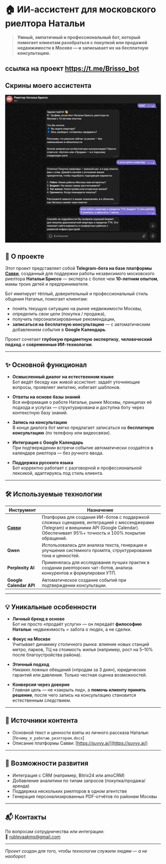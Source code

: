 # 🏠 ИИ-ассистент для московского риелтора Натальи

> **Умный, эмпатичный и профессиональный бот, который помогает клиентам разобраться с покупкой или продажей недвижимости в Москве — и записывает их на бесплатную консультацию.**

ссылка на проект https://t.me/Brisso_bot
---

## Скрины моего ассистента
![Скриншот1](https://github.com/AndreyRublev-kms/rieltor_assistent/blob/main/Скрин1.png?raw=true)



## 📌 О проекте

Этот проект представляет собой **Telegram-бота на базе платформы [Савви](https://suvvy.ai/)**, созданный для поддержки работы независимого московского риелтора **Натальи Бриссо** — эксперта с более чем **10-летним опытом**, мамы троих детей и предпринимателя.

Бот имитирует тёплый, доверительный и профессиональный стиль общения Натальи, помогает клиентам:
- понять текущую ситуацию на рынке недвижимости Москвы,
- определить свои цели (покупка / продажа),
- получить персонализированные рекомендации,
- **записаться на бесплатную консультацию** — с автоматическим добавлением события в **Google Календарь**.

Проект сочетает **глубокую предметную экспертизу**, **человеческий подход** и **современные ИИ-технологии**.

---

## ✨ Основной функционал

- **Осмысленный диалог на естественном языке**  
  Бот ведёт беседу как живой ассистент: задаёт уточняющие вопросы, проявляет эмпатию, избегает шаблонов.

- **Ответы на основе базы знаний**  
  Вся информация о работе Натальи, рынке Москвы, принципах её подхода и услугах — структурирована и доступна боту через контекстную базу знаний.

- **Запись на консультацию**  
  В конце диалога бот мягко предлагает записаться на **бесплатную консультацию** (по телефону или видеосвязи).

- **Интеграция с Google Календарь**  
  При подтверждении встречи событие автоматически создаётся в календаре риелтора — без ручного ввода.

- **Поддержка русского языка**  
  Бот корректно работает с разговорной и профессиональной лексикой, адаптируясь под стиль клиента.

---

## 🛠️ Используемые технологии

| Инструмент | Назначение |
|-----------|------------|
| **[Савви](https://suvvy.ai/)** | Платформа для создания ИИ-ботов с поддержкой сложных сценариев, интеграцией с мессенджерами (Telegram) и внешними API (Google Calendar). Обеспечивает 95%+ точность и 100% покрытие обращений. |
| **Qwen** | Использовалась для анализа текста, генерации и улучшения системного промпта, структурирования тона и ценностей. |
| **Perplexity AI** | Применялась для исследования лучших практик в создании риелторских чат-ботов, анализа конкурентов и формулировки УТП. |
| **Google Calendar API** | Автоматическое создание событий при подтверждении консультации. |

---

## 💡 Уникальные особенности

- **Личный бренд в основе**  
  Бот не просто «продаёт услуги» — он передаёт **философию Натальи**: недвижимость = забота о людях, а не сделки.

- **Фокус на Москве**  
  Учитывает динамику столичного рынка: влияние новых станций метро, парков, ТЦ на стоимость жилья (например, рост на 5–10% после благоустройства района).

- **Этичный подход**  
  Никаких ложных обещаний («продам за 3 дня»), юридических гарантий или давления. Только честная оценка возможностей.

- **Конверсия через доверие**  
  Главная цель — не «закрыть лид», а **помочь клиенту принять решение**, после чего запись на консультацию становится естественным следствием.

---

## 📎 Источники контента

- Основной текст и ценности взяты из личного рассказа Натальи:  
  [`Почему_я_работаю_риэлтором.docx`]
- Описание платформы Савви: [https://suvvy.ai/](https://suvvy.ai/)

---

## 🚀 Возможности развития

- Интеграция с CRM (например, Bitrix24 или amoCRM)
- Добавление аналитики по типам запросов (покупка/продажа/аренда)
- Поддержка нескольких риелторов в одном агентстве
- Генерация персонализированных PDF-отчётов по районам Москвы

---

## 📬 Контакты

По вопросам сотрудничества или интеграции:  
📧 rublevaakms@gmail.com  

---

*Проект создан для того, чтобы технологии служили людям — а не наоборот.*
